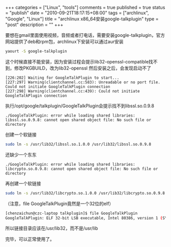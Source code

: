 +++
categories = ["Linux", "tools"]
comments = true
published = true
status = "publish"
date = "2010-09-21T18:17:15+08:00"
tags = ["archlinux", "Google", "Linux"]
title = "archlinux x86_64安装google-talkplugin"
type = "post"
description = ""
+++


要想在gmail里面使用视频，音频或者打电话，需要安装google-talkplugin，官方网站提供了deb和rpm包，archlinux下安装可以通过aur安装

```sh
yaourt -S google-talkplugin
```

这个时候直接不能安装，因为安装过程会提示lib32-openssl-compatible找不到，修改PKGBUILD，改为lib32-openssl
然后安装之后，会发现启动不了

``` 
[226:202] Waiting for GoogleTalkPlugin to start...
[227:297] Warning(clientchannel.cc:583): Unreadable or no port file.  Could not initiate GoogleTalkPlugin connection
[227:298] Warning(clientchannel.cc:439): Could not initiate GoogleTalkPlugin connection
```

执行/opt/google/talkplugin/GoogleTalkPlugin会提示找不到libssl.so.0.9.8

``` 
./GoogleTalkPlugin: error while loading shared libraries: libssl.so.0.9.8: cannot open shared object file: No such file or directory
```

创建一个软链接

```sh
sudo ln -s /usr/lib32/libssl.so.1.0.0 /usr/lib32/libssl.so.0.9.8
```

还缺少一个东东

``` 
./GoogleTalkPlugin: error while loading shared libraries: libcrypto.so.0.9.8: cannot open shared object file: No such file or directory
```

再创建一个软链接

```sh
sudo ln -s /usr/lib32/libcrypto.so.1.0.0 /usr/lib32/libcrypto.so.0.9.8
```

（注意，file GoogleTalkPlugin竟然是一个32位的elf）

```sh
[chenzaichun@czc-laptop talkplugin]$ file GoogleTalkPlugin
GoogleTalkPlugin: ELF 32-bit LSB executable, Intel 80386, version 1 (SYSV), dynamically linked (uses shared libs), stripped
```

所以链接目录应该在/usr/lib32，而不是/usr/lib

完毕，可以正常使用了。
<!--more-->